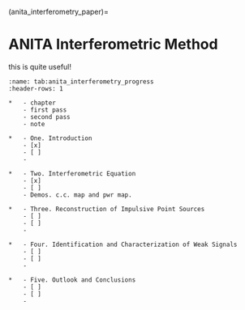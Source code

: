 (anita_interferometry_paper)=
# ANITA Interferometric Method

this is quite useful!

```{list-table} progress
:name: tab:anita_interferometry_progress
:header-rows: 1

*   - chapter
    - first pass
    - second pass
    - note

*   - One. Introduction 
    - [x]
    - [ ]
    - 

*   - Two. Interferometric Equation
    - [x]
    - [ ]
    - Demos. c.c. map and pwr map.

*   - Three. Reconstruction of Impulsive Point Sources
    - [ ]
    - [ ]
    - 

*   - Four. Identification and Characterization of Weak Signals
    - [ ]
    - [ ]
    - 

*   - Five. Outlook and Conclusions
    - [ ]
    - [ ]
    - 
```
